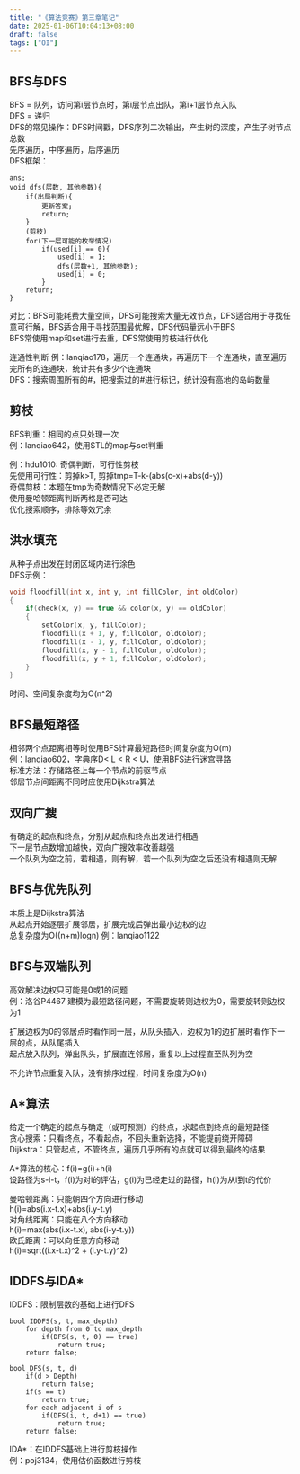 ```yaml
---
title: "《算法竞赛》第三章笔记"
date: 2025-01-06T10:04:13+08:00
draft: false
tags: ["OI"]
---
```


## BFS与DFS

BFS = 队列，访问第i层节点时，第i层节点出队，第i+1层节点入队  
DFS = 递归  
DFS的常见操作：DFS时间戳，DFS序列二次输出，产生树的深度，产生子树节点总数  
先序遍历，中序遍历，后序遍历  
DFS框架：
```
ans;
void dfs(层数, 其他参数){
    if(出局判断){
        更新答案;
        return;
    }
    (剪枝)
    for(下一层可能的枚举情况)
        if(used[i] == 0){
            used[i] = 1;
            dfs(层数+1, 其他参数);
            used[i] = 0;
        }
    return;
}
```

对比：BFS可能耗费大量空间，DFS可能搜索大量无效节点，DFS适合用于寻找任意可行解，BFS适合用于寻找范围最优解，DFS代码量远小于BFS  
BFS常使用map和set进行去重，DFS常使用剪枝进行优化  

连通性判断
例：lanqiao178，遍历一个连通块，再遍历下一个连通块，直至遍历完所有的连通块，统计共有多少个连通块  
DFS：搜索周围所有的#，把搜索过的#进行标记，统计没有高地的岛屿数量  

## 剪枝

BFS判重：相同的点只处理一次  
例：lanqiao642，使用STL的map与set判重  

例：hdu1010: 奇偶判断，可行性剪枝  
先使用可行性：剪掉k>T, 剪掉tmp=T-k-(abs(c-x)+abs(d-y))  
奇偶剪枝：本题在tmp为奇数情况下必定无解  
使用曼哈顿距离判断两格是否可达  
优化搜索顺序，排除等效冗余  

## 洪水填充
从种子点出发在封闭区域内进行涂色  
DFS示例：
```C++
void floodfill(int x, int y, int fillColor, int oldColor)
{
    if(check(x, y) == true && color(x, y) == oldColor)
    {
        setColor(x, y, fillColor);
        floodfill(x + 1, y, fillColor, oldColor);
        floodfill(x - 1, y, fillColor, oldColor);
        floodfill(x, y - 1, fillColor, oldColor);
        floodfill(x, y + 1, fillColor, oldColor);
    }
}
```
时间、空间复杂度均为O(n^2)  

## BFS最短路径
相邻两个点距离相等时使用BFS计算最短路径时间复杂度为O(m)  
例：lanqiao602，字典序D< L < R < U，使用BFS进行迷宫寻路  
标准方法：存储路径上每一个节点的前驱节点  
邻居节点间距离不同时应使用Dijkstra算法  

## 双向广搜

有确定的起点和终点，分别从起点和终点出发进行相遇  
下一层节点数增加越快，双向广搜效率改善越强  
一个队列为空之前，若相遇，则有解，若一个队列为空之后还没有相遇则无解  

## BFS与优先队列

本质上是Dijkstra算法  
从起点开始逐层扩展邻居，扩展完成后弹出最小边权的边  
总复杂度为O((n+m)logn)
例：lanqiao1122  

## BFS与双端队列

高效解决边权只可能是0或1的问题  
例：洛谷P4467
建模为最短路径问题，不需要旋转则边权为0，需要旋转则边权为1  

扩展边权为0的邻居点时看作同一层，从队头插入，边权为1的边扩展时看作下一层的点，从队尾插入  
起点放入队列，弹出队头，扩展直连邻居，重复以上过程直至队列为空  

不允许节点重复入队，没有排序过程，时间复杂度为O(n)  

## A*算法

给定一个确定的起点与确定（或可预测）的终点，求起点到终点的最短路径  
贪心搜索：只看终点，不看起点，不回头重新选择，不能提前绕开障碍  
Dijkstra：只管起点，不管终点，遍历几乎所有的点就可以得到最终的结果  

A*算法的核心：f(i)=g(i)+h(i)  
设路径为s-i-t，f(i)为对i的评估，g(i)为已经走过的路径，h(i)为从i到t的代价  

曼哈顿距离：只能朝四个方向进行移动  
h(i)=abs(i.x-t.x)+abs(i.y-t.y)  
对角线距离：只能在八个方向移动  
h(i)=max(abs(i.x-t.x), abs(i-y-t.y))  
欧氏距离：可以向任意方向移动  
h(i)=sqrt((i.x-t.x)^2 + (i.y-t.y)^2)  

## IDDFS与IDA*

IDDFS：限制层数的基础上进行DFS  
```
bool IDDFS(s, t, max_depth)
    for depth from 0 to max_depth
        if(DFS(s, t, 0) == true)
            return true;
    return false;

bool DFS(s, t, d)
    if(d > Depth)
        return false;
    if(s == t)
        return true;
    for each adjacent i of s
        if(DFS(i, t, d+1) == true)
            return true;
    return false;
```

IDA*：在IDDFS基础上进行剪枝操作  
例：poj3134，使用估价函数进行剪枝  
